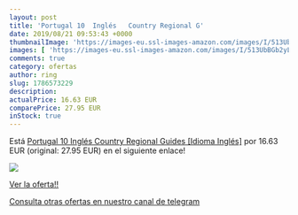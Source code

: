 ```yaml
---
layout: post
title: 'Portugal 10  Inglés   Country Regional G'
date: 2019/08/21 09:53:43 +0000
thumbnailImage: 'https://images-eu.ssl-images-amazon.com/images/I/513UbBGb2yL._SL200_.jpg'
images: [ 'https://images-eu.ssl-images-amazon.com/images/I/513UbBGb2yL._SL200_.jpg' ]
comments: true
category: ofertas
author: ring
slug: 1786573229
description:
actualPrice: 16.63 EUR
comparePrice: 27.95 EUR
inStock: true
---
```


Está [Portugal 10  Inglés   Country Regional Guides  [Idioma Inglés]](https://www.amazon.com/dp/1786573229/?tag=redken08-20) por 16.63 EUR (original: 27.95 EUR) en el siguiente enlace!

[![](https://images-eu.ssl-images-amazon.com/images/I/513UbBGb2yL._SL200_.jpg)](https://www.amazon.com/dp/1786573229/?tag=redken08-20)

[Ver la oferta!!](https://www.amazon.com/dp/1786573229/?tag=redken08-20)

[Consulta otras ofertas en nuestro canal de telegram](https://t.me/s/ofertas25)
